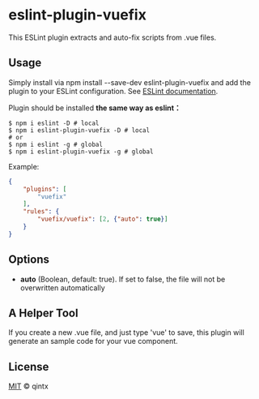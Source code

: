 # eslint-plugin-vuefix

This ESLint plugin extracts and auto-fix scripts from .vue files.

## Usage

Simply install via npm install --save-dev eslint-plugin-vuefix and add the plugin to your ESLint configuration. See [ESLint documentation](http://eslint.org/docs/user-guide/configuring#configuring-plugins).

Plugin should be installed __the same way as eslint：__

```shell
$ npm i eslint -D # local
$ npm i eslint-plugin-vuefix -D # local
# or
$ npm i eslint -g # global
$ npm i eslint-plugin-vuefix -g # global
```

Example:

```json
{
    "plugins": [
        "vuefix"
    ],
    "rules": {
        "vuefix/vuefix": [2, {"auto": true}]
    }
}
```

## Options

- __auto__  (Boolean, default: true). If set to false, the file will not be overwritten automatically

## A Helper Tool
If you create a new .vue file, and just type 'vue' to save, this plugin will generate an sample code for your vue component.

## License

[MIT](LICENSE) © qintx

